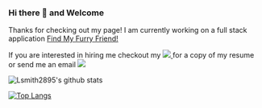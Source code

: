 ### Hi there 👋  and Welcome
  Thanks for checking out my page!
  I am currently working on a full stack application [Find My Furry Friend!](https://github.com/Lsmith2895/FindMyFurryFriend) 
  
  If you are interested in hiring me checkout my <!-- LinkedIn Contact -->
<a href="https://www.linkedin.com/in/LSmith2895/" target="_blank">
  <img src="https://img.shields.io/badge/-LOGAN%20SMITH-blue?style=for-the-badge&logo=Linkedin&logoColor=white"/>
</a> for a copy of my resume or send me an email <!-- Email -->
<a href="mailto:lsmith2895@gmail.com">
  <img src="https://img.shields.io/badge/EMAIL-lsmith2895@gmail.com-d44638?style=for-the-badge"/>
</a>
  
![Lsmith2895's github stats](https://github-readme-stats.vercel.app/api?username=Lsmith2895&show_icons=true&theme=maroongold)

[![Top Langs](https://github-readme-stats.vercel.app/api/top-langs/?username=lsmith2895)](https://github.com/lsmith/github-readme-stats)
